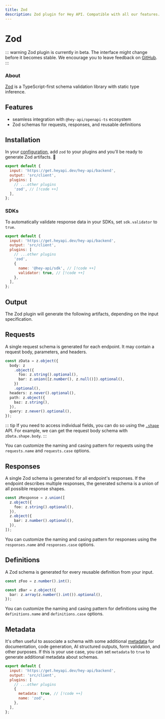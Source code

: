 ```yaml
---
title: Zod
description: Zod plugin for Hey API. Compatible with all our features.
---
```


<!-- <script setup>
import { embedProject } from '../../embed'
</script> -->

# Zod

::: warning
Zod plugin is currently in beta. The interface might change before it becomes stable. We encourage you to leave feedback on [GitHub](https://github.com/hey-api/openapi-ts/issues/876).
:::

### About

[Zod](https://zod.dev) is a TypeScript-first schema validation library with static type inference.

<!-- ### Demo

<button class="buttonLink" @click="(event) => embedProject('hey-api-client-fetch-plugin-zod-example')(event)">
Launch demo
</button> -->

## Features

- seamless integration with `@hey-api/openapi-ts` ecosystem
- Zod schemas for requests, responses, and reusable definitions

## Installation

In your [configuration](/openapi-ts/get-started), add `zod` to your plugins and you'll be ready to generate Zod artifacts. :tada:

```js
export default {
  input: 'https://get.heyapi.dev/hey-api/backend',
  output: 'src/client',
  plugins: [
    // ...other plugins
    'zod', // [!code ++]
  ],
};
```

### SDKs

To automatically validate response data in your SDKs, set `sdk.validator` to `true`.

```js
export default {
  input: 'https://get.heyapi.dev/hey-api/backend',
  output: 'src/client',
  plugins: [
    // ...other plugins
    'zod',
    {
      name: '@hey-api/sdk', // [!code ++]
      validator: true, // [!code ++]
    },
  ],
};
```

## Output

The Zod plugin will generate the following artifacts, depending on the input specification.

## Requests

A single request schema is generated for each endpoint. It may contain a request body, parameters, and headers.

```ts
const zData = z.object({
  body: z
    .object({
      foo: z.string().optional(),
      bar: z.union([z.number(), z.null()]).optional(),
    })
    .optional(),
  headers: z.never().optional(),
  path: z.object({
    baz: z.string(),
  }),
  query: z.never().optional(),
});
```

::: tip
If you need to access individual fields, you can do so using the [`.shape`](https://zod.dev/api?id=shape) API. For example, we can get the request body schema with `zData.shape.body`.
:::

You can customize the naming and casing pattern for requests using the `requests.name` and `requests.case` options.

## Responses

A single Zod schema is generated for all endpoint's responses. If the endpoint describes multiple responses, the generated schema is a union of all possible response shapes.

```ts
const zResponse = z.union([
  z.object({
    foo: z.string().optional(),
  }),
  z.object({
    bar: z.number().optional(),
  }),
]);
```

You can customize the naming and casing pattern for responses using the `responses.name` and `responses.case` options.

## Definitions

A Zod schema is generated for every reusable definition from your input.

```ts
const zFoo = z.number().int();

const zBar = z.object({
  bar: z.array(z.number().int()).optional(),
});
```

You can customize the naming and casing pattern for definitions using the `definitions.name` and `definitions.case` options.

## Metadata

It's often useful to associate a schema with some additional [metadata](https://zod.dev/metadata) for documentation, code generation, AI structured outputs, form validation, and other purposes. If this is your use case, you can set `metadata` to `true` to generate additional metadata about schemas.

```js
export default {
  input: 'https://get.heyapi.dev/hey-api/backend',
  output: 'src/client',
  plugins: [
    // ...other plugins
    {
      metadata: true, // [!code ++]
      name: 'zod',
    },
  ],
};
```

<!--@include: ../../examples.md-->
<!--@include: ../../sponsors.md-->
